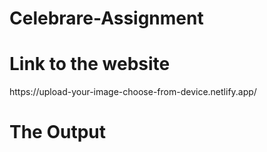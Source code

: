 # Celebrare-Assignment               
<h1>Link to the website</h1>                        
https://upload-your-image-choose-from-device.netlify.app/
<h1>The Output</h1>                                     

